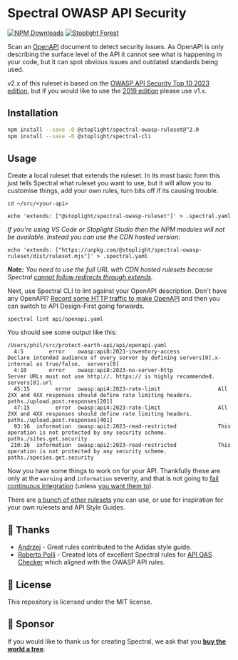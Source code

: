 # Spectral OWASP API Security

[![NPM Downloads](https://img.shields.io/npm/dw/@stoplight/spectral-owasp-ruleset?color=blue)](https://www.npmjs.com/package/@stoplight/spectral-owasp-ruleset) [![Stoplight Forest](https://img.shields.io/ecologi/trees/stoplightinc)][stoplight_forest]

Scan an [OpenAPI](https://spec.openapis.org/oas/v3.1.0) document to detect security issues. As OpenAPI is only describing the surface level of the API it cannot see what is happening in your code, but it can spot obvious issues and outdated standards being used.

v2.x of this ruleset is based on the [OWASP API Security Top 10 2023 edition](https://owasp.org/API-Security/editions/2023/en/0x00-header/), but if you would like to use the [2019 edition](https://owasp.org/API-Security/editions/2019/en/0x00-header/) please use v1.x.


## Installation

```bash
npm install --save -D @stoplight/spectral-owasp-ruleset@^2.0
npm install --save -D @stoplight/spectral-cli
```

## Usage

Create a local ruleset that extends the ruleset. In its most basic form this just tells Spectral what ruleset you want to use, but it will allow you to customise things, add your own rules, turn bits off if its causing trouble.

```
cd ~/src/<your-api>

echo 'extends: ["@stoplight/spectral-owasp-ruleset"]' > .spectral.yaml
```

_If you're using VS Code or Stoplight Studio then the NPM modules will not be available. Instead you can use the CDN hosted version:_

```
echo 'extends: ["https://unpkg.com/@stoplight/spectral-owasp-ruleset/dist/ruleset.mjs"]' > .spectral.yaml
```

_**Note:** You need to use the full URL with CDN hosted rulesets because Spectral [cannot follow redirects through extends](https://github.com/stoplightio/spectral/issues/2266)._

Next, use Spectral CLI to lint against your OpenAPI description. Don't have any OpenAPI? [Record some HTTP traffic to make OpenAPI](https://apisyouwonthate.com/blog/creating-openapi-from-http-traffic) and then you can switch to API Design-First going forwards.

```
spectral lint api/openapi.yaml
```

You should see some output like this:

```
/Users/phil/src/protect-earth-api/api/openapi.yaml
  4:5        error    owasp:api8:2023-inventory-access            Declare intended audience of every server by defining servers[0].x-internal as true/false.  servers[0]
  4:10       error    owasp:api8:2023-no-server-http              Server URLs must not use http://. https:// is highly recommended.                        servers[0].url
  45:15        error  owasp:api4:2023-rate-limit                  All 2XX and 4XX responses should define rate limiting headers.  paths./upload.post.responses[201]
  47:15        error  owasp:api4:2023-rate-limit                  All 2XX and 4XX responses should define rate limiting headers.  paths./upload.post.responses[401]
  93:16  information  owasp:api2:2023-read-restricted             This operation is not protected by any security scheme.  paths./sites.get.security
 210:16  information  owasp:api2:2023-read-restricted             This operation is not protected by any security scheme.  paths./species.get.security
```

Now you have some things to work on for your API. Thankfully these are only at the `warning` and `information` severity, and that is not going to [fail continuous integration](https://docs.stoplight.io/docs/spectral/ZG9jOjExNTMyOTAx-continuous-integration) (unless [you want them to](https://docs.stoplight.io/docs/spectral/ZG9jOjI1MTg1-spectral-cli#error-results)).

There are [a bunch of other rulesets](https://github.com/stoplightio/spectral-rulesets) you can use, or use for inspiration for your own rulesets and API Style Guides.

## 🎉 Thanks

- [Andrzej](https://github.com/jerzyn) - Great rules contributed to the Adidas style guide.
- [Roberto Polli](https://github.com/ioggstream) - Created lots of excellent Spectral rules for [API OAS Checker](https://github.com/italia/api-oas-checker/) which aligned with the OWASP API rules.

## 📜 License

This repository is licensed under the MIT license.

## 🌲 Sponsor

If you would like to thank us for creating Spectral, we ask that you [**buy the world a tree**][stoplight_forest].

[stoplight_forest]: https://ecologi.com/stoplightinc
